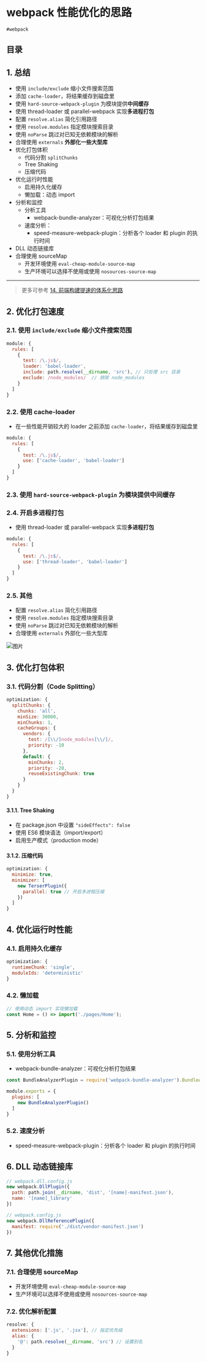 
# webpack 性能优化的思路

`#webpack` 


## 目录
<!-- toc -->
 ## 1. 总结 

- 使用 `include/exclude` 缩小文件搜索范围
- 添加 `cache-loader`，将结果缓存到磁盘里
- 使用 `hard-source-webpack-plugin` 为模块提供**中间缓存**
- 使用 thread-loader 或 parallel-webpack 实现**多进程打包**
- 配置 `resolve.alias` 简化引用路径
- 使用 `resolve.modules` 指定模块搜索目录
- 使用 `noParse` 跳过对已知无依赖模块的解析
- 合理使用 `externals` **外部化一些大型库**
- 优化打包体积
	- 代码分割 `splitChunks`
	- Tree Shaking
	- 压缩代码
- 优化运行时性能
	- 启用持久化缓存
	- 懒加载：动态 import
- 分析和监控
	- 分析工具
		- webpack-bundle-analyzer：可视化分析打包结果
	- 速度分析：
		- speed-measure-webpack-plugin：分析各个 loader 和 plugin 的执行时间
- DLL 动态链接库
- 合理使用 sourceMap
	- 开发环境使用 `eval-cheap-module-source-map`
	- 生产环境可以选择不使用或使用 `nosources-source-map`

---


> 更多可参考 [14.  前端构建提速的体系化思路](/post/0ZxHdM0V.html)

## 2. 优化打包速度

### 2.1. 使用 `include/exclude` 缩小文件搜索范围

```javascript
module: {
  rules: [
    {
      test: /\.js$/,
      loader: 'babel-loader',
      include: path.resolve(__dirname, 'src'), // 只处理 src 目录
      exclude: /node_modules/  // 排除 node_modules
    }
  ]
}
```

### 2.2. 使用 cache-loader

- 在一些性能开销较大的 loader 之前添加 `cache-loader`，将结果缓存到磁盘里

```javascript
module: {
  rules: [
    {
      test: /\.js$/,
      use: ['cache-loader', 'babel-loader']
    }
  ]
}
```

### 2.3. 使用 `hard-source-webpack-plugin` 为模块提供**中间缓存**

### 2.4. 开启多进程打包

- 使用 thread-loader 或 parallel-webpack 实现**多进程打包**

```javascript
module: {
  rules: [
    {
      test: /\.js$/,
      use: ['thread-loader', 'babel-loader']
    }
  ]
}
```

### 2.5. 其他

- 配置 `resolve.alias` 简化引用路径
- 使用 `resolve.modules` 指定模块搜索目录
- 使用 `noParse` 跳过对已知无依赖模块的解析
- 合理使用 `externals` 外部化一些大型库

![图片](https://832-1310531898.cos.ap-beijing.myqcloud.com/999.%20Obsidian@832/files/20241101-74.png)

## 3. 优化打包体积

### 3.1. 代码分割（Code Splitting）

```javascript hl:2
optimization: {
  splitChunks: {
    chunks: 'all',
    minSize: 30000,
    minChunks: 1,
    cacheGroups: {
      vendors: {
        test: /[\\/]node_modules[\\/]/,
        priority: -10
      },
      default: {
        minChunks: 2,
        priority: -20,
        reuseExistingChunk: true
      }
    }
  }
}
```

#### 3.1.1. Tree Shaking

- 在 package.json 中设置 `"sideEffects": false`
- 使用 ES6 模块语法（import/export）
- 启用生产模式（production mode）

#### 3.1.2. 压缩代码

```javascript
optimization: {
  minimize: true,
  minimizer: [
    new TerserPlugin({
      parallel: true // 开启多进程压缩
    })
  ]
}
```

## 4. 优化运行时性能

### 4.1. 启用持久化缓存

```javascript
optimization: {
  runtimeChunk: 'single',
  moduleIds: 'deterministic'
}
```

### 4.2. 懒加载

```javascript
// 使用动态 import 实现懒加载
const Home = () => import('./pages/Home');
```

## 5. 分析和监控

### 5.1. 使用分析工具

- webpack-bundle-analyzer：可视化分析打包结果
```javascript
const BundleAnalyzerPlugin = require('webpack-bundle-analyzer').BundleAnalyzerPlugin;

module.exports = {
  plugins: [
    new BundleAnalyzerPlugin()
  ]
}
```

### 5.2. 速度分析

- speed-measure-webpack-plugin：分析各个 loader 和 plugin 的执行时间

## 6. DLL 动态链接库

```javascript
// webpack.dll.config.js
new webpack.DllPlugin({
  path: path.join(__dirname, 'dist', '[name]-manifest.json'),
  name: '[name]_library'
})

// webpack.config.js
new webpack.DllReferencePlugin({
  manifest: require('./dist/vendor-manifest.json')
})
```

## 7. 其他优化措施

### 7.1. 合理使用 sourceMap

- 开发环境使用 `eval-cheap-module-source-map`
- 生产环境可以选择不使用或使用 `nosources-source-map`

### 7.2. 优化解析配置

```javascript
resolve: {
  extensions: ['.js', '.jsx'], // 指定优先级
  alias: {
    '@': path.resolve(__dirname, 'src') // 设置别名
  }
}
```

